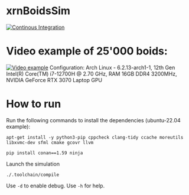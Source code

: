 # xrnBoidsSim
[![Continous Integration](https://github.com/DiantArts/xrnBoidsSim/actions/workflows/continuous-integration.yml/badge.svg)](https://github.com/DiantArts/xrnBoidsSim/actions/workflows/continuous-integration.yml)

# Video example of 25'000 boids:
[![Video example](https://i3.ytimg.com/vi/v1IAG6-MOts/maxresdefault.jpg)](https://youtu.be/v1IAG6-MOts)
Configuration: Arch Linux - 6.2.13-arch1-1, 12th Gen Intel(R) Core(TM) i7-12700H @ 2.70 GHz, RAM 16GB DDR4 3200MHz, NVIDIA GeForce RTX 3070 Laptop GPU

# How to run
Run the following commands to install the dependencies (ubuntu-22.04 example):
```
apt-get install -y python3-pip cppcheck clang-tidy ccache moreutils libxvmc-dev sfml cmake gcovr llvm
```
```
pip install conan==1.59 ninja
```

Launch the simulation
```
./.toolchain/compile
```

Use `-d` to enable debug.
Use `-h` for help.
